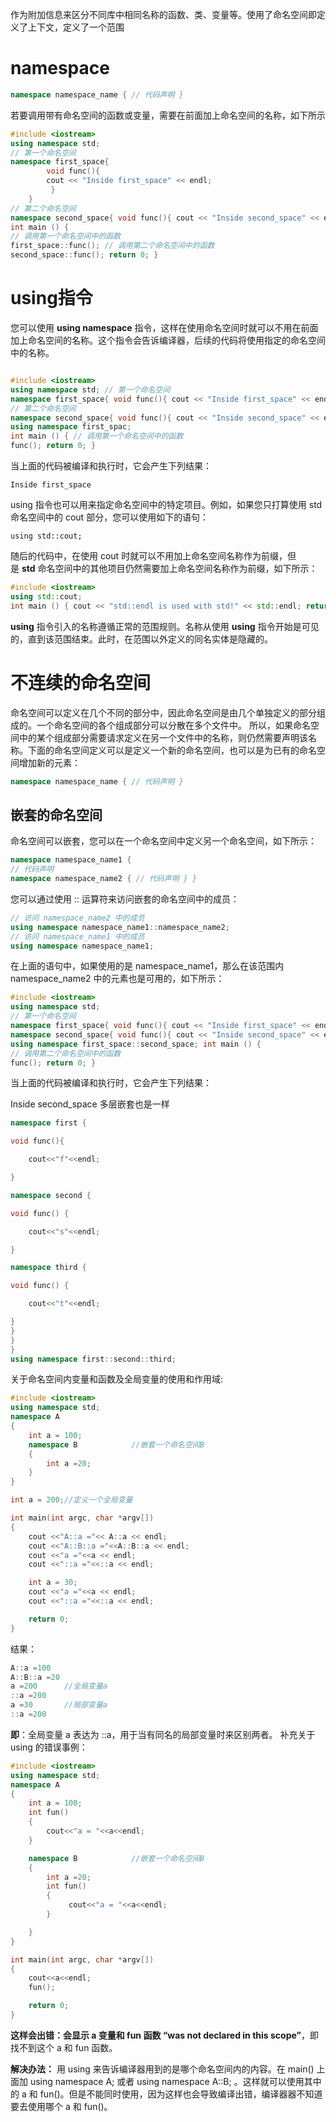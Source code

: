 作为附加信息来区分不同库中相同名称的函数、类、变量等。使用了命名空间即定义了上下文，定义了一个范围
# namespace
```c++
namespace namespace_name { // 代码声明 }
```
若要调用带有命名空间的函数或变量，需要在前面加上命名空间的名称，如下所示
```c++
#include <iostream>
using namespace std; 
// 第一个命名空间 
namespace first_space{ 
		void func(){
		cout << "Inside first_space" << endl;
		 } 
	} 
// 第二个命名空间
namespace second_space{ void func(){ cout << "Inside second_space" << endl; } }
int main () {
// 调用第一个命名空间中的函数
first_space::func(); // 调用第二个命名空间中的函数 
second_space::func(); return 0; }
```

# using指令
您可以使用 **using namespace** 指令，这样在使用命名空间时就可以不用在前面加上命名空间的名称。这个指令会告诉编译器，后续的代码将使用指定的命名空间中的名称。
```c++

#include <iostream> 
using namespace std; // 第一个命名空间
namespace first_space{ void func(){ cout << "Inside first_space" << endl; } } 
// 第二个命名空间
namespace second_space{ void func(){ cout << "Inside second_space" << endl; } } 
using namespace first_spac;
int main () { // 调用第一个命名空间中的函数
func(); return 0; }

```
当上面的代码被编译和执行时，它会产生下列结果：

`Inside first_space`

using 指令也可以用来指定命名空间中的特定项目。例如，如果您只打算使用 std 命名空间中的 cout 部分，您可以使用如下的语句：

`using std::cout;`

随后的代码中，在使用 cout 时就可以不用加上命名空间名称作为前缀，但是 **std** 命名空间中的其他项目仍然需要加上命名空间名称作为前缀，如下所示：
```c++
#include <iostream> 
using std::cout;
int main () { cout << "std::endl is used with std!" << std::endl; return 0; }
```
**using** 指令引入的名称遵循正常的范围规则。名称从使用 **using** 指令开始是可见的，直到该范围结束。此时，在范围以外定义的同名实体是隐藏的。
# 不连续的命名空间
命名空间可以定义在几个不同的部分中，因此命名空间是由几个单独定义的部分组成的。一个命名空间的各个组成部分可以分散在多个文件中。
所以，如果命名空间中的某个组成部分需要请求定义在另一个文件中的名称，则仍然需要声明该名称。下面的命名空间定义可以是定义一个新的命名空间，也可以是为已有的命名空间增加新的元素：
```c++
namespace namespace_name { // 代码声明 }
```

## 嵌套的命名空间

命名空间可以嵌套，您可以在一个命名空间中定义另一个命名空间，如下所示：

```c++
namespace namespace_name1 { 
// 代码声明
namespace namespace_name2 { // 代码声明 } }
```

您可以通过使用 :: 运算符来访问嵌套的命名空间中的成员：
```c++
// 访问 namespace_name2 中的成员
using namespace namespace_name1::namespace_name2; 
// 访问 namespace_name1 中的成员 
using namespace namespace_name1;
```

在上面的语句中，如果使用的是 namespace_name1，那么在该范围内 namespace_name2 中的元素也是可用的，如下所示：
``` c++
#include <iostream> 
using namespace std; 
// 第一个命名空间
namespace first_space{ void func(){ cout << "Inside first_space" << endl; } // 第二个命名空间 
namespace second_space{ void func(){ cout << "Inside second_space" << endl; } } } 
using namespace first_space::second_space; int main () { 
// 调用第二个命名空间中的函数 
func(); return 0; }
```


当上面的代码被编译和执行时，它会产生下列结果：

Inside second_space
多层嵌套也是一样
```c++
namespace first {

void func(){

    cout<<"f"<<endl;

}

namespace second {

void func() {

    cout<<"s"<<endl;

}

namespace third {

void func() {

    cout<<"t"<<endl;

}
}
}
}
using namespace first::second::third;
```

关于命名空间内变量和函数及全局变量的使用和作用域:
```c++
#include <iostream>
using namespace std;
namespace A
{
    int a = 100;
    namespace B            //嵌套一个命名空间B
    {
        int a =20;
    }
}

int a = 200;//定义一个全局变量

int main(int argc, char *argv[])
{
    cout <<"A::a ="<< A::a << endl;
    cout <<"A::B::a ="<<A::B::a << endl;
    cout <<"a ="<<a << endl;
    cout <<"::a ="<<::a << endl;

    int a = 30;
    cout <<"a ="<<a << endl;
    cout <<"::a ="<<::a << endl;

    return 0;
}
```
结果：
```c++
A::a =100  
A::B::a =20
a =200      //全局变量a
::a =200
a =30       //局部变量a
::a =200
```
**即**：全局变量 a 表达为 ::a，用于当有同名的局部变量时来区别两者。
补充关于 using 的错误事例：
```c++
#include <iostream>
using namespace std;
namespace A
{
    int a = 100;
    int fun()
    {
        cout<<"a = "<<a<<endl;
    }

    namespace B            //嵌套一个命名空间B
    {
        int a =20;
        int fun()
        {
             cout<<"a = "<<a<<endl;
        }

    }
}

int main(int argc, char *argv[])
{
    cout<<a<<endl;
    fun();

    return 0;
}
```

**这样会出错：会显示 a 变量和 fun 函数 “was not declared in this scope”**，即找不到这个 a 和 fun 函数。

**解决办法：** 用 using 来告诉编译器用到的是哪个命名空间内的内容。在 main() 上面加 using namespace A; 或者 using namespace A::B; 。这样就可以使用其中的 a 和 fun()。但是不能同时使用，因为这样也会导致编译出错，编译器器不知道要去使用哪个 a 和 fun()。